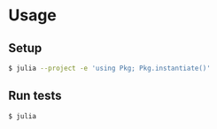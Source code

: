 # Usage

## Setup

```sh
$ julia --project -e 'using Pkg; Pkg.instantiate()'
```

## Run tests

```sh
$ julia 
```

